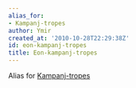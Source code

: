 ```yaml
---
alias_for:
- Kampanj-tropes
author: Ymir
created_at: '2010-10-28T22:29:38Z'
id: eon-kampanj-tropes
title: Eon-kampanj-tropes
---
```

Alias for [Kampanj-tropes]

  [Kampanj-tropes]: Kampanj-tropes
